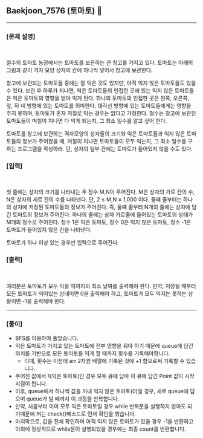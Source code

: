 ## Baekjoon_7576 (토마토) 🚀
___


### **[문제 설명]**
<br>

철수의 토마토 농장에서는 토마토를 보관하는 큰 창고를 가지고 있다. 토마토는 아래의 그림과 같이 격자 모양 상자의 칸에 하나씩 넣어서 창고에 보관한다.

창고에 보관되는 토마토들 중에는 잘 익은 것도 있지만, 아직 익지 않은 토마토들도 있을 수 있다. 보관 후 하루가 지나면, 익은 토마토들의 인접한 곳에 있는 익지 않은 토마토들은 익은 토마토의 영향을 받아 익게 된다. 하나의 토마토의 인접한 곳은 왼쪽, 오른쪽, 앞, 뒤 네 방향에 있는 토마토를 의미한다. 대각선 방향에 있는 토마토들에게는 영향을 주지 못하며, 토마토가 혼자 저절로 익는 경우는 없다고 가정한다. 철수는 창고에 보관된 토마토들이 며칠이 지나면 다 익게 되는지, 그 최소 일수를 알고 싶어 한다.

토마토를 창고에 보관하는 격자모양의 상자들의 크기와 익은 토마토들과 익지 않은 토마토들의 정보가 주어졌을 때, 며칠이 지나면 토마토들이 모두 익는지, 그 최소 일수를 구하는 프로그램을 작성하라. 단, 상자의 일부 칸에는 토마토가 들어있지 않을 수도 있다.


### **[입력]**
<br>

첫 줄에는 상자의 크기를 나타내는 두 정수 M,N이 주어진다. M은 상자의 가로 칸의 수, N은 상자의 세로 칸의 수를 나타낸다. 단, 2 ≤ M,N ≤ 1,000 이다. 둘째 줄부터는 하나의 상자에 저장된 토마토들의 정보가 주어진다. 즉, 둘째 줄부터 N개의 줄에는 상자에 담긴 토마토의 정보가 주어진다. 하나의 줄에는 상자 가로줄에 들어있는 토마토의 상태가 M개의 정수로 주어진다. 정수 1은 익은 토마토, 정수 0은 익지 않은 토마토, 정수 -1은 토마토가 들어있지 않은 칸을 나타낸다.

토마토가 하나 이상 있는 경우만 입력으로 주어진다.

### **[출력]**
<br>

여러분은 토마토가 모두 익을 때까지의 최소 날짜를 출력해야 한다. 만약, 저장될 때부터 모든 토마토가 익어있는 상태이면 0을 출력해야 하고, 토마토가 모두 익지는 못하는 상황이면 -1을 출력해야 한다.

___


### **[풀이]**

- BFS를 이용하여 풀었습니다.
- 익은 토마토가 가지고 있는 토마토에 전부 영향을 줘야 하기 때문에 queue에 담긴 위치를 기반으로 모든 토마토를 익게 할 때까지 횟수를 기록해야합니다.
  - 이때, 횟수는 이전에 arr 2차원 배열에 기록된 것에 +1 함으로써 기록할 수 있습니다.
- 주어진 값에서 1(익은 토마토)인 경우 모두 큐에 담아 이 큐에 담긴 Point 값이 시작 지점이 됩니다.
- 이후, queue에서 하나씩 값을 꺼내 익지 않은 토마토(0)일 경우, 새로 queue에 담으며 queue가 빌 때까지 이 과정을 반복합니다.
- 만약, 처음부터 이미 모두 익은 토마토일 경우 while 반복문을 실행하지 않아도 되기때문에 저는 check()메소드로 먼저 확인을 했습니다.
- 마지막으로, 값을 전체 확인하며 아직 익지 않은 토마토가 있을 경우 -1을 반환하고 이외에 정상적으로 while문이 실행되었을 경우에는 최종 count를 반환합니다.

